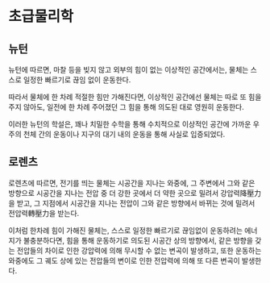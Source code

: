# 초급물리학
## 뉴턴

뉴턴에 따르면, 마찰 등을 빚지 않고 외부의 힘이 없는
이상적인 공간에서는, 물체는 스스로 일정한 빠르기로
끊임 없이 운동한다.

따라서 물체에 한 차례 적절한 힘만 가해진다면,
이상적인 공간에선 물체는 따로 또 힘을 주지 않아도,
일전에 한 차례 주어졌던 그 힘을 통해 의도된 대로
영원히 운동한다.

이러한 뉴턴의 학설은, 꽤나 치밀한 수학을 통해 수치적으로
이상적인 공간에 가까운 우주의 천체 간의 운동이나
지구의 대기 내의 운동을 통해 사실로 입증되었다.

## 로렌츠

로렌츠에 따르면, 전기를 띄는 물체는 시공간을 지나는 와중에, 그 주변에서 그와 같은 방향으로 시공간을 지나는 전압 중 더 강한 곳에서 더 약한 곳으로 밀려서 강압력降壓力을 받고, 그 지점에서 시공간을 지나는 전압이 그와 같은 방향에서 바뀌는 것에 밀려서 전압력轉壓力을 받는다.

이처럼 한차례 힘이 가해진 물체는, 스스로 일정한 빠르기로 끊임없이 운동하려는 에너지가 불충분하다면, 힘을 통해 운동하기로 의도된 시공간 상의 방향에서, 같은 방향을 갖는 전압들의 차이로 인한 강압력에 의해 무시할 수 없는 변곡이 발생하고, 또한 운동하는 와중에도 그 궤도 상에 있는 전압들의 변이로 인한 전압력에 의해 또 다른 변곡이 발생한다.


